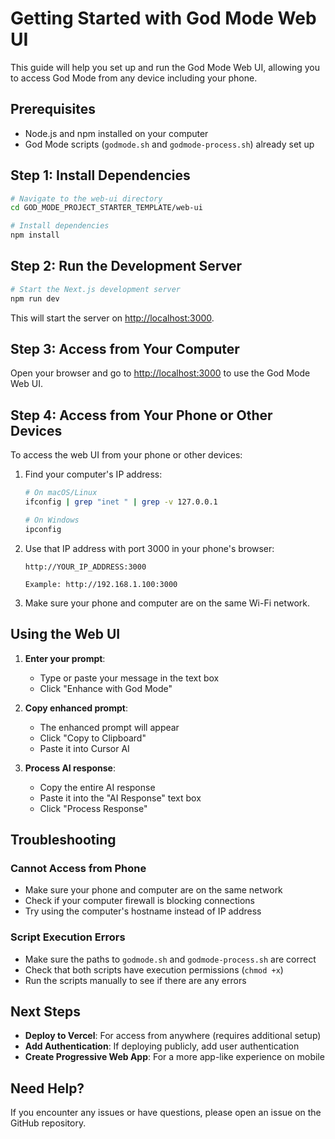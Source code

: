 # Getting Started with God Mode Web UI

This guide will help you set up and run the God Mode Web UI, allowing you to access God Mode from any device including your phone.

## Prerequisites

- Node.js and npm installed on your computer
- God Mode scripts (`godmode.sh` and `godmode-process.sh`) already set up

## Step 1: Install Dependencies

```bash
# Navigate to the web-ui directory
cd GOD_MODE_PROJECT_STARTER_TEMPLATE/web-ui

# Install dependencies
npm install
```

## Step 2: Run the Development Server

```bash
# Start the Next.js development server
npm run dev
```

This will start the server on [http://localhost:3000](http://localhost:3000).

## Step 3: Access from Your Computer

Open your browser and go to [http://localhost:3000](http://localhost:3000) to use the God Mode Web UI.

## Step 4: Access from Your Phone or Other Devices

To access the web UI from your phone or other devices:

1. Find your computer's IP address:
   ```bash
   # On macOS/Linux
   ifconfig | grep "inet " | grep -v 127.0.0.1
   
   # On Windows
   ipconfig
   ```

2. Use that IP address with port 3000 in your phone's browser:
   ```
   http://YOUR_IP_ADDRESS:3000
   
   Example: http://192.168.1.100:3000
   ```

3. Make sure your phone and computer are on the same Wi-Fi network.

## Using the Web UI

1. **Enter your prompt**:
   - Type or paste your message in the text box
   - Click "Enhance with God Mode"

2. **Copy enhanced prompt**:
   - The enhanced prompt will appear
   - Click "Copy to Clipboard"
   - Paste it into Cursor AI

3. **Process AI response**:
   - Copy the entire AI response
   - Paste it into the "AI Response" text box
   - Click "Process Response"

## Troubleshooting

### Cannot Access from Phone

- Make sure your phone and computer are on the same network
- Check if your computer firewall is blocking connections
- Try using the computer's hostname instead of IP address

### Script Execution Errors

- Make sure the paths to `godmode.sh` and `godmode-process.sh` are correct
- Check that both scripts have execution permissions (`chmod +x`)
- Run the scripts manually to see if there are any errors

## Next Steps

- **Deploy to Vercel**: For access from anywhere (requires additional setup)
- **Add Authentication**: If deploying publicly, add user authentication
- **Create Progressive Web App**: For a more app-like experience on mobile

## Need Help?

If you encounter any issues or have questions, please open an issue on the GitHub repository. 